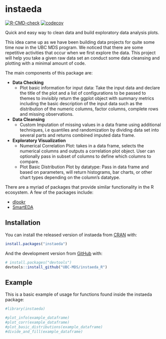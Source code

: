 
<!-- README.md is generated from README.Rmd. Please edit that file -->

# instaeda

<!-- badges: start -->

[![R-CMD-check](https://github.com/UBC-MDS/instaeda_R/workflows/R-CMD-check/badge.svg)](https://github.com/UBC-MDS/instaeda_R/actions)
[![codecov](https://codecov.io/gh/UBC-MDS/instaeda_R/branch/main/graph/badge.svg?token=NFE0J10DH6)](https://codecov.io/gh/UBC-MDS/instaeda_R)
<!-- badges: end -->

Quick and easy way to clean data and build exploratory data analysis
plots.

This idea came up as we have been building data projects for quite some
time now in the UBC MDS program. We noticed that there are some
repetitive activities that occur when we first explore the data. This
project will help you take a given raw data set an conduct some data
cleansing and plotting with a minimal amount of code.

The main components of this package are:

  - **Data Checking**
      - Plot basic information for input data: Take the input data and
        declare the title of the plot and a list of configurations to be
        passed to themes to invisibly return the ggplot object with
        summary metrics including the basic description of the input
        data such as the distribution of the numeric columns, factor
        columns, complete rows and missing observations.
  - **Data Cleansing**
      - Custom Imputation of missing values in a data frame using
        additional techniques, i.e quantiles and randomization by
        dividing data set into several parts and returns combined
        imputed data frame.
  - **Exploratory Visualization**
      - Numerical Correlation Plot: takes in a data frame, selects the
        numerical columns and outputs a correlation plot object. User
        can optionally pass in subset of columns to define which columns
        to compare.
      - Plot Basic Distribution Plot by datatype: Pass in data frame and
        based on parameters, will return histograms, bar charts, or
        other chart types depending on the column’s datatype.

There are a myriad of packages that provide similar functionality in the
R ecosystem. A few of the packages include:

  - [dlookr](https://CRAN.R-project.org/package=dlookr)
  - [SmartEDA](https://CRAN.R-project.org/package=SmartEDA)

## Installation

You can install the released version of instaeda from
[CRAN](https://CRAN.R-project.org) with:

``` r
install.packages("instaeda")
```

And the development version from [GitHub](https://github.com/) with:

``` r
# install.packages("devtools")
devtools::install_github("UBC-MDS/instaeda_R")
```

## Example

This is a basic example of usage for functions found inside the instaeda
package:

``` r
#library(instaeda)

#plot_info(example_dataframe)
#plot_corr(example_dataframe)
#plot_basic_distributions(example_dataframe)
#divide_and_fill(example_dataframe)
```
